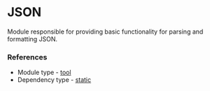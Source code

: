 # JSON

Module responsible for providing basic functionality for parsing and formatting JSON.

### References

* Module type - [tool](../../docs/architecture.md#tool)
* Dependency type - [static](../../docs/architecture.md#static_dependencies)
